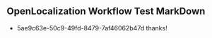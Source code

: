 ## OpenLocalization Workflow Test MarkDown
* 5ae9c63e-50c9-49fd-8479-7af46062b47d thanks!

<!--HONumber=Sep16_HO1-->


